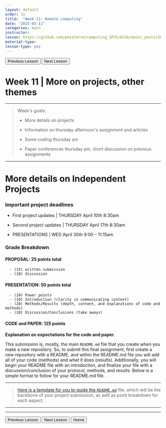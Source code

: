 ```yaml
---
layout: default
order: 11
title:  "Week 11: Remote computing"
date: "2025-03-11"
categories: main
instructor: 
lesson: https://github.com/pesalerno/computing_SP25/blob/main/_posts/2025-02-25-7_Week_7.md
material-type: 
lesson-type: yes
---
```


<a href="https://pesalerno.github.io/computing_SP25/main/2025/03/18/10_Week_10.html"><button>Previous Lesson</button></a>    <a href="https://pesalerno.github.io/computing_SP25/main/2025/03/11/13_Week_12.html"><button>Next Lesson</button></a> 

# Week 11 | More on projects, other themes

------------
>Week's goals:
>
> - More details on projects
>
> - Information on thursday afternoon's assignment and articles
>
> - Some coding thursday am 
> 
> - Paper conferences thursday pm, short discussion on previous assignments

--------------

# More details on Independent Projects 


### Important project deadlines

- First project updates | THURSDAY April 10th 8:30am

- Second project updates | THURSDAY April 17th 8:30am

- PRESENTATIONS | WED April 30th 9:00 – 11:15am



### Grade Breakdown

#### **PROPOSAL:   25 points total**

      - (15) written submission 
      - (10) discussion         

#### **PRESENTATION: 50 points total**

      - (10) Power points 
      - (10) Introduction (clarity in communicating context)
      - (20) Methods/Results (depth, content, and explanations of code and methods)
      - (10) Discussion/Conclusions (take aways)

#### **CODE and PAPER: 125 points**


**Explanation on expectations for the code and paper.**

This submission is, mostly, the main `README.md` file that you create when you make a new repository. So, to submit this final assignment, first create a new repository with a README, and within the README.md file you will add all of your code (methods) and what it does (results). Additionally, you will begin your README file with an introduction, and finalize your file with a discussion/conclusion of your protocol, methods, and results. Below is a simple format to follow for your README.md file. 



-------------

> [Here is a template for you to guide the `README.md`]() file, which will be the backbone of your project submission, as well as point breakdown for each aspect. 

----------------
------------------





<a href="https://pesalerno.github.io/computing_SP25/main/2025/03/18/10_Week_10.html"><button>Previous Lesson</button></a>    <a href="https://pesalerno.github.io/computing_SP25/main/2025/03/11/13_Week_12.html"><button>Next Lesson</button></a> 
<a href="https://pesalerno.github.io/computing_SP25/"><button>Home</button></a>  